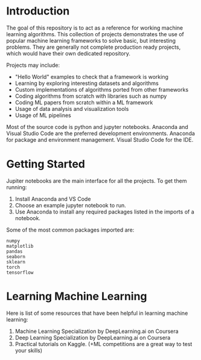 # Introduction
The goal of this repository is to act as a reference for working machine learning algorithms.  This collection of projects demonstrates the use of popular machine learning frameworks to solve basic, but interesting problems.  They are generally not complete production ready projects, which would have their own dedicated repository.

Projects may include:

* "Hello World" examples to check that a framework is working
* Learning by exploring interesting datasets and algorithms
* Custom implementations of algorithms ported from other frameworks
* Coding algorithms from scratch with libraries such as numpy
* Coding ML papers from scratch within a ML framework
* Usage of data analysis and visualization tools
* Usage of ML pipelines

Most of the source code is python and jupyter notebooks.  Anaconda and Visual Studio Code are the preferred development environments.  Anaconda for package and environment management.  Visual Studio Code for the IDE.

# Getting Started
Jupiter notebooks are the main interface for all the projects. To get them running:
1. Install Anaconda and VS Code
1. Choose an example jupyter notebook to run.
1. Use Anaconda to install any required packages listed in the imports of a notebook.

Some of the most common packages imported are:

```
numpy
matplotlib
pandas
seaborn
sklearn
torch
tensorflow
```

# Learning Machine Learning
Here is list of some resources that have been helpful in learning machine learning:

1. Machine Learning Specialization by DeepLearning.ai on Coursera
2. Deep Learning Specialization by DeepLearning.ai on Coursera
3. Practical tutorials on Kaggle. (+ML competitions are a great way to test your skills)
